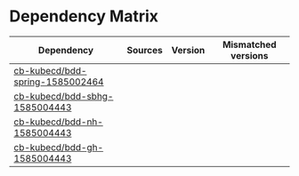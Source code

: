 # Dependency Matrix

Dependency | Sources | Version | Mismatched versions
---------- | ------- | ------- | -------------------
[cb-kubecd/bdd-spring-1585002464](https://github.com/cb-kubecd/bdd-spring-1585002464.git) |  | []() | 
[cb-kubecd/bdd-sbhg-1585004443](https://github.com/cb-kubecd/bdd-sbhg-1585004443.git) |  | []() | 
[cb-kubecd/bdd-nh-1585004443](https://github.com/cb-kubecd/bdd-nh-1585004443.git) |  | []() | 
[cb-kubecd/bdd-gh-1585004443](https://github.com/cb-kubecd/bdd-gh-1585004443.git) |  | []() | 

